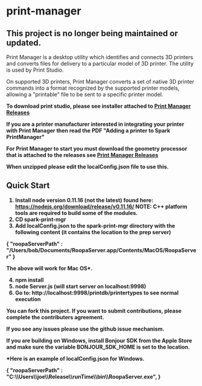 print-manager
===========

## This project is no longer being maintained or updated.

Print Manager is a desktop utility which identifies and connects 3D printers and converts files for delivery to a particular model of 3D printer. The utility is used by Print Studio.

On supported 3D printers, Print Manager converts a set of native 3D printer commands into a format recognized by the supported printer models, allowing a "printable" file to be sent to a specific printer model.

<b>To download print studio, please see installer attached to [Print Manager Releases](https://github.com/spark3dp/print-manager/releases)
 
If you are a printer manufacturer interested in integrating your printer with Print Manager then read the PDF  "Adding a printer to Spark PrintManager"

For Print Manager to start you must download the geometry processor that is attached to the releases see [Print Manager Releases](https://github.com/spark3dp/print-manager/releases)

When unzipped please edit the localConfig.json file to use this.


## Quick Start  
1. Install node version 0.11.16 (not the latest) found here:
   https://nodejs.org/download/release/v0.11.16/
   NOTE: C++ platform tools are required to build some of the modules.
2. CD spark-print-mgr 
3. Add localConfig.json to the spark-print-mgr directory with the following content (it contains the location to the prep server)

{
         "roopaServerPath" : "/Users/bob/Documents/RoopaServer.app/Contents/MacOS/RoopaServer"
}

   The above will work for Mac OS*.

4. npm install   
5. node Server.js (will start server on localhost:9998)  
6. Go to: http://localhost:9998/printdb/printertypes to see normal execution

You can fork this project. If you want to submit contributions, please complete the contributers agreement.
 
If you see any issues please use the github issue mechanism. 
 
If you are building on Windows, install Bonjour SDK from the Apple Store and make sure the variable  BONJOUR_SDK_HOME is set to the location.   

*Here is an example of localConfig.json for Windows. 

{
         "roopaServerPath" : "C:\\\Users\\\joe\\\Release\\\runTime\\\bin\\\RoopaServer.exe",
}




